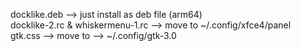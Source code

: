 docklike.deb --> just install as deb file (arm64) \
docklike-2.rc & whiskermenu-1.rc --> move to ~/.config/xfce4/panel \
gtk.css --> move to --> ~/.config/gtk-3.0
